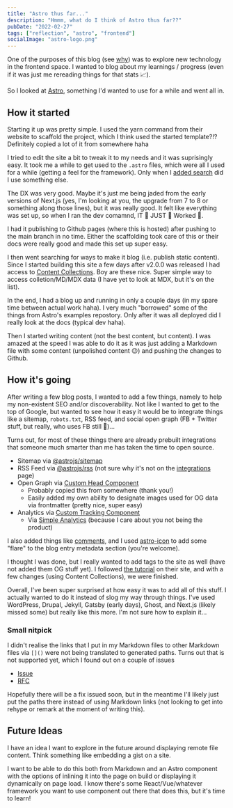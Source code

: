 ```yaml
---
title: "Astro thus far..."
description: "Hmmm, what do I think of Astro thus far??"
pubDate: "2022-02-27"
tags: ["reflection", "astro", "frontend"]
socialImage: "astro-logo.png"
---
```


One of the purposes of this blog (see [why](/blog/a-new-blog-why)) was to explore new technology in the frontend space. I
wanted to blog about my learnings / progress (even if it was just me rereading things for that stats 📈).

So I looked at [Astro](https://astro.build/), something I'd wanted to use for a while and went all in.

## How it started

Starting it up was pretty simple. I used the yarn command from their website to scaffold the project, which I think used
the started template?!? Definitely copied a lot of it from somewhere haha

I tried to edit the site a bit to tweak it to my needs and it was suprisingly easy. It took me a while to get used to the
`.astro` files, which were all I used for a while (getting a feel for the framework). Only when I [added search](/blog/how-do-search-this-thing)
did I use something else.

The DX was very good. Maybe it's just me being jaded from the early versions of Next.js (yes, I'm looking at you, the upgrade
from 7 to 8 or something along those lines), but it was really good. It felt like everything was set up,
so when I ran the dev comamnd, IT 👏 JUST 👏 Worked 👏.

I had it publishing to Github pages (where this is hosted) after pushing to the main branch in no time. Either the
scaffolding took care of this or their docs were really good and made this set up super easy.

I then went searching for ways to make it blog (i.e. publish static content). Since I started building this site a few
days after v2.0.0 was released I had access to [Content Collections](https://docs.astro.build/en/guides/content-collections/).
Boy are these nice. Super simple way to access colletion/MD/MDX data (I have yet to look at MDX, but it's on the list).

In the end, I had a blog up and running in only a couple days (in my spare time between actual work haha). I very much
"borrowed" some of the things from Astro's examples repostory. Only after it was all deployed did I really look at the
docs (typical dev haha).

Then I started writing content (not the best content, but content). I was amazed at the speed I was able to do it as it
was just adding a Markdown file with some content (unpolished content 😉) and pushing the changes to Github.

## How it's going

After writing a few blog posts, I wanted to add a few things, namely to help my non-existent SEO and/or discoverability.
Not like I wanted to get to the top of Google, but wanted to see how it easy it would be to integrate things like a
sitemap, `robots.txt`, RSS feed, and social open graph (FB + Twitter stuff, but really, who uses FB still 🤷)...

Turns out, for most of these things there are already prebuilt integrations that someone much smarter than me has taken
the time to open source.

-   Sitemap via [@astrojs/sitemap](https://docs.astro.build/en/guides/integrations-guide/sitemap/)
-   RSS Feed via [@astrojs/rss](https://docs.astro.build/en/guides/rss/) (not sure why it's not on the [integrations](https://astro.build/integrations/) page)
-   Open Graph via [Custom Head Component](https://github.com/vernak2539/words-byvernacchia/blob/main/src/components/BaseHead.astro)
    -   Probably copied this from somewhere (thank you!)
    -   Easily added my own ability to designate images used for OG data via frontmatter (pretty nice, super easy)
-   Analytics via [Custom Tracking Component](https://github.com/vernak2539/words-byvernacchia/blob/main/src/components/Tracking.astro)
    -   Via [Simple Analytics](https://simpleanalytics.com) (because I care about you not being the product)

I also added things like [comments](/blog/adding-comments-to-this-thing), and I used [astro-icon](https://github.com/natemoo-re/astro-icon#readme)
to add some "flare" to the blog entry metadata section (you're welcome).

I thought I was done, but I really wanted to add tags to the site as well (have not added them OG stuff yet). I followed
[the tutorial](https://docs.astro.build/en/tutorial/5-astro-api/1/) on their site, and with a few changes (using Content
Collections), we were finished.

Overall, I've been super surprised at how easy it was to add all of this stuff. I actually wanted to do it instead of
slog my way through things. I've used WordPress, Drupal, Jekyll, Gatsby (early days), Ghost, and Next.js (likely missed
some) but really like this more. I'm not sure how to explain it...

### Small nitpick

I didn't realise the links that I put in my Markdown files to other Markdown files via `[]()` were not being translated
to generated paths. Turns out that is not supported yet, which I found out on a couple of issues

* [Issue](https://github.com/withastro/astro/issues/5680)
* [RFC](https://github.com/withastro/roadmap/discussions/424)

Hopefully there will be a fix issued soon, but in the meantime I'll likely just put the paths there instead of using
Markdown links (not looking to get into rehype or remark at the moment of writing this).

## Future Ideas

I have an idea I want to explore in the future around displaying remote file content. Think something like embedding a
gist on a site.

I want to be able to do this both from Markdown and an Astro component with the options of inlining it into the page on
build or displaying it dynamically on page load. I know there's some React/Vue/whatever framework you want to use component
out there that does this, but it's time to learn!

